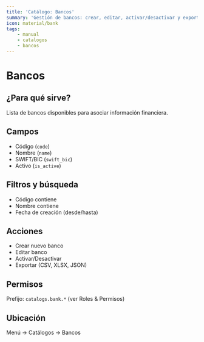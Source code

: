 ```yaml
---
title: 'Catálogo: Bancos'
summary: 'Gestión de bancos: crear, editar, activar/desactivar y exportar.'
icon: material/bank
tags:
    - manual
    - catalogos
    - bancos
---
```


# Bancos

## ¿Para qué sirve?

Lista de bancos disponibles para asociar información financiera.

## Campos

- Código (`code`)
- Nombre (`name`)
- SWIFT/BIC (`swift_bic`)
- Activo (`is_active`)

## Filtros y búsqueda

- Código contiene
- Nombre contiene
- Fecha de creación (desde/hasta)

## Acciones

- Crear nuevo banco
- Editar banco
- Activar/Desactivar
- Exportar (CSV, XLSX, JSON)

## Permisos

Prefijo: `catalogs.bank.*` (ver Roles & Permisos)

## Ubicación

Menú → Catálogos → Bancos
